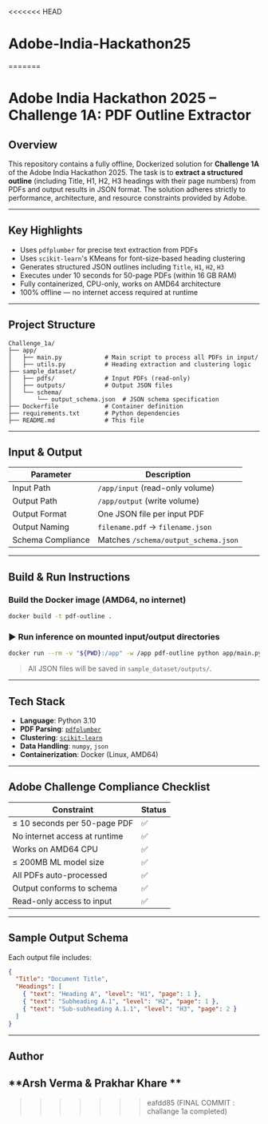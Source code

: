 <<<<<<< HEAD
# Adobe-India-Hackathon25
=======

# Adobe India Hackathon 2025 – Challenge 1A: PDF Outline Extractor

## Overview

This repository contains a fully offline, Dockerized solution for **Challenge 1A** of the Adobe India Hackathon 2025. The task is to **extract a structured outline** (including Title, H1, H2, H3 headings with their page numbers) from PDFs and output results in JSON format. The solution adheres strictly to performance, architecture, and resource constraints provided by Adobe.

---

## Key Highlights

-  Uses `pdfplumber` for precise text extraction from PDFs
-  Uses `scikit-learn`'s KMeans for font-size-based heading clustering
-  Generates structured JSON outlines including `Title`, `H1`, `H2`, `H3`
-  Executes under 10 seconds for 50-page PDFs (within 16 GB RAM)
-  Fully containerized, CPU-only, works on AMD64 architecture
-  100% offline — no internet access required at runtime

---

##  Project Structure

```
Challenge_1a/
├── app/
│   ├── main.py            # Main script to process all PDFs in input/
│   ├── utils.py           # Heading extraction and clustering logic
├── sample_dataset/
│   ├── pdfs/              # Input PDFs (read-only)
│   ├── outputs/           # Output JSON files
│   └── schema/
│       └── output_schema.json  # JSON schema specification
├── Dockerfile             # Container definition
├── requirements.txt       # Python dependencies
├── README.md              # This file
```

---

##  Input & Output

| Parameter         | Description                           |
|------------------|---------------------------------------|
| Input Path       | `/app/input` (read-only volume)       |
| Output Path      | `/app/output` (write volume)          |
| Output Format    | One JSON file per input PDF           |
| Output Naming    | `filename.pdf` → `filename.json`      |
| Schema Compliance| Matches `/schema/output_schema.json`  |

---

##  Build & Run Instructions

###  Build the Docker image (AMD64, no internet)
```bash
docker build -t pdf-outline .
```

### ▶ Run inference on mounted input/output directories
```bash
docker run --rm -v "${PWD}:/app" -w /app pdf-outline python app/main.py
```
>  All JSON files will be saved in `sample_dataset/outputs/`.

---

##  Tech Stack

- **Language**: Python 3.10
- **PDF Parsing**: [`pdfplumber`](https://github.com/jsvine/pdfplumber)
- **Clustering**: [`scikit-learn`](https://scikit-learn.org)
- **Data Handling**: `numpy`, `json`
- **Containerization**: Docker (Linux, AMD64)

---

##  Adobe Challenge Compliance Checklist

| Constraint                        | Status |
|----------------------------------|--------|
| ≤ 10 seconds per 50-page PDF     | ✅     |
| No internet access at runtime    | ✅     |
| Works on AMD64 CPU               | ✅     |
| ≤ 200MB ML model size            | ✅     |
| All PDFs auto-processed          | ✅     |
| Output conforms to schema        | ✅     |
| Read-only access to input        | ✅     |

---

##  Sample Output Schema

Each output file includes:
```json
{
  "Title": "Document Title",
  "Headings": [
    { "text": "Heading A", "level": "H1", "page": 1 },
    { "text": "Subheading A.1", "level": "H2", "page": 1 },
    { "text": "Sub-subheading A.1.1", "level": "H3", "page": 2 }
  ]
}
```

---

## Author

**Arsh Verma & Prakhar Khare **
---
>>>>>>> eafdd85 (FINAL COMMIT : challange 1a completed)
